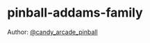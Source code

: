 # pinball-addams-family

Author: [@candy_arcade_pinball](https://www.instagram.com/candy_arcade_pinball/)

